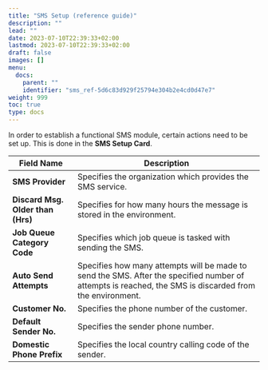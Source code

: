 ```yaml
---
title: "SMS Setup (reference guide)"
description: ""
lead: ""
date: 2023-07-10T22:39:33+02:00
lastmod: 2023-07-10T22:39:33+02:00
draft: false
images: []
menu:
  docs:
    parent: ""
    identifier: "sms_ref-5d6c83d929f25794e304b2e4cd0d47e7"
weight: 999
toc: true
type: docs
---
```


In order to establish a functional SMS module, certain actions need to be set up. This is done in the **SMS Setup Card**. 

| Field Name      | Description |
| ----------- | ----------- |
| **SMS Provider** | Specifies the organization which provides the SMS service. |
| **Discard Msg. Older than (Hrs)** | Specifies for how many hours the message is stored in the environment. |
| **Job Queue Category Code** | Specifies which job queue is tasked with sending the SMS. |
| **Auto Send Attempts** | Specifies how many attempts will be made to send the SMS. After the specified number of attempts is reached, the SMS is discarded from the environment. | 
| **Customer No.** | Specifies the phone number of the customer. |
| **Default Sender No.** | Specifies the sender phone number. |
| **Domestic Phone Prefix** | Specifies the local country calling code of the sender. | 